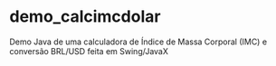 # demo_calcimcdolar
Demo Java de uma calculadora de Índice de Massa Corporal (IMC) e conversão BRL/USD feita em Swing/JavaX
